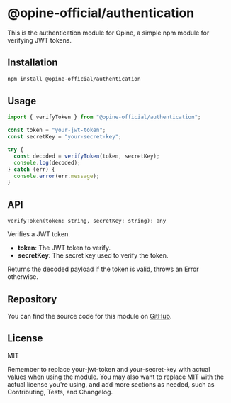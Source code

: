# @opine-official/authentication

This is the authentication module for Opine, a simple npm module for verifying JWT tokens.

## Installation

```sh
npm install @opine-official/authentication
```

## Usage

```js
import { verifyToken } from "@opine-official/authentication";

const token = "your-jwt-token";
const secretKey = "your-secret-key";

try {
  const decoded = verifyToken(token, secretKey);
  console.log(decoded);
} catch (err) {
  console.error(err.message);
}
```

## API

`verifyToken(token: string, secretKey: string): any`

Verifies a JWT token.

- **token**: The JWT token to verify.
- **secretKey**: The secret key used to verify the token.

Returns the decoded payload if the token is valid, throws an Error otherwise.

## Repository

You can find the source code for this module on [GitHub]("https://github.com/Opine-official/opine-official-authentication.git").

## License

MIT

Remember to replace your-jwt-token and your-secret-key with actual values when using the module. You may also want to replace MIT with the actual license you're using, and add more sections as needed, such as Contributing, Tests, and Changelog.
